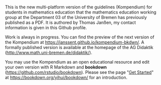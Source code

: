 This is the new multi-platform version of the guidelines (Kompendium) for students in mathematics education that the mathematics education working group at the Department 03 of the University of Bremen has previously published as a PDF. It is authored by Thomas Janßen, my contact information is given in this Github profile.

Work is always in progress. You can find the preview of the next version of the Kompendium at https://janssent.github.io/kompendium-bkdwn/. A formally published version is available at the homepage of the AG Didaktik (http://www.math.uni-bremen.de/didaktik/).

You may use the Kompendium as an open educational resource and edit your own version with R Markdown and **bookdown** (https://github.com/rstudio/bookdown). Please see the page "[Get Started](https://bookdown.org/yihui/bookdown/get-started.html)" at https://bookdown.org/yihui/bookdown/ for an introduction.
